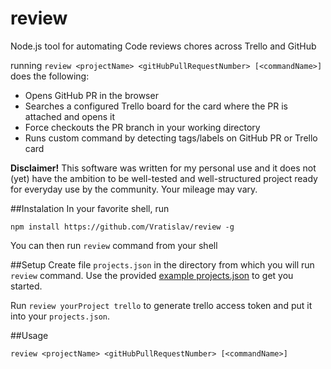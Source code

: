 # review
Node.js tool for automating Code reviews chores across Trello and GitHub

running `review <projectName> <gitHubPullRequestNumber> [<commandName>]` does the following:

- Opens GitHub PR in the browser 
- Searches a configured Trello board for the card where the PR is attached and opens it
- Force checkouts the PR branch in your working directory
- Runs custom command by detecting tags/labels on GitHub PR or Trello card

**Disclaimer!** This software was written for my personal use and it does not (yet) have the ambition to be well-tested and well-structured project ready for everyday use by the community. 
Your mileage may vary.

##Instalation
In your favorite shell, run
```
npm install https://github.com/Vratislav/review -g
```

You can then run `review` command from your shell


##Setup
Create file `projects.json` in the directory from which you will run `review` command. Use the provided [example projects.json](./projects_example.json) to get you started.

Run `review yourProject trello` to generate trello access token and put it into your `projects.json`.

##Usage
```
review <projectName> <gitHubPullRequestNumber> [<commandName>]
```




